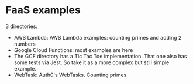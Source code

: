 # FaaS examples

3 directories:

* AWS Lambda: AWS Lambda examples: counting primes and adding 2 numbers
* Google Cloud Functions: most examples are here
 * The GCF directory has a Tic Tac Toe implementation. That one also has some tests via Jest. So take it as a more complex but still simple example.
* WebTask: Auth0's WebTasks. Counting primes.


